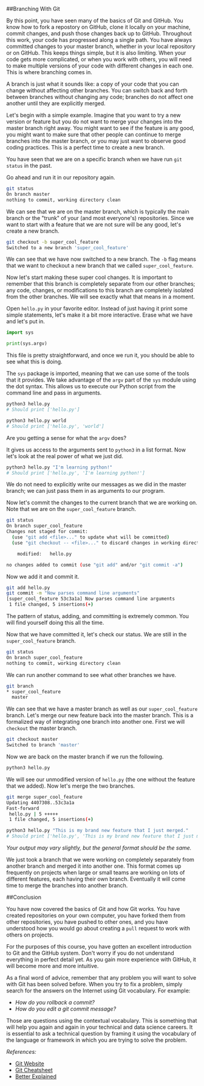 ##Branching With Git

By this point, you have seen many of the basics of Git and GitHub.  You know how to fork a repostory on GitHub, clone it locally on your machine, commit changes, and push those changes back up to GitHub.  Throughout this work, your code has progressed along a single path.  You have always committed changes to your master branch, whether in your local repository or on GitHub.  This keeps things simple, but it is also limiting.  When your code gets more complicated, or when you work with others, you will need to make multiple versions of your code with different changes in each one.  This is where branching comes in.

A branch is just what it sounds like: a copy of your code that you can change without affecting other branches. You can switch back and forth between branches without changing any code; branches do not affect one another until they are explicitly merged.

Let's begin with a simple example.  Imagine that you want to try a new version or feature but you do not want to merge your changes into the master branch right away. You might want to see if the feature is any good, you might want to make sure that other people can continue to merge branches into the master branch, or you may just want to observe good coding practices.  This is a perfect time to create a new branch.

You have seen that we are on a specific branch when we have run `git status` in the past. 

Go ahead and run it in our repository again.

```sh
git status
On branch master
nothing to commit, working directory clean
```

We can see that we are on the master branch, which is typically the main branch or the "trunk" of your (and most everyone's) repositories. Since we want to start with a feature that we are not sure will be any good, let's create a new branch.

```sh
git checkout -b super_cool_feature
Switched to a new branch 'super_cool_feature'
```

We can see that we have now switched to a new branch. The `-b` flag means that we want to checkout a new branch that we called `super_cool_feature`. 

Now let's start making these super cool changes. It is important to remember that this branch is completely separate from our other branches; any code, changes, or modifications to this branch are completely isolated from the other branches. We will see exactly what that means in a moment.

Open `hello.py` in your favorite editor. Instead of just having it print some simple statements, let's make it a bit more interactive. Erase what we have and let's put in.

```py
import sys

print(sys.argv)
```

This file is pretty straightforward, and once we run it, you should be able to see what this is doing.

The `sys` package is imported, meaning that we can use some of the tools that it provides. We take advantage of the `argv` part of the `sys` module using the dot syntax. This allows us to execute our Python script from the command line and pass in arguments.

```py
python3 hello.py
# Should print ['hello.py']
```

```py
python3 hello.py world
# Should print ['hello.py', 'world']
```

Are you getting a sense for what the `argv` does? 

It gives us access to the arguments sent to `python3` in a list format. Now let's look at the real power of what we just did.

```sh
python3 hello.py "I'm learning python!"
# Should print ['hello.py', 'I'm learning python!']
```

We do not need to explicitly write our messages as we did in the master branch; we can just pass them in as arguments to our program.

Now let's commit the changes to the current branch that we are working on. Note that we are on the `super_cool_feature` branch.

```sh
git status
On branch super_cool_feature
Changes not staged for commit:
  (use "git add <file>..." to update what will be committed)
  (use "git checkout -- <file>..." to discard changes in working directory)

	modified:   hello.py

no changes added to commit (use "git add" and/or "git commit -a")
```

Now we add it and commit it.

```sh
git add hello.py                                                                
git commit -m "Now parses command line arguments"                                                     
[super_cool_feature 53c3a1a] Now parses command line arguments
 1 file changed, 5 insertions(+)
```

The pattern of status, adding, and committing is extremely common. You will find yourself doing this all the time. 

Now that we have committed it, let's check our status. We are still in the `super_cool_feature` branch.

```sh
git status                                                                              
On branch super_cool_feature
nothing to commit, working directory clean
```

We can run another command to see what other branches we have.

```sh
git branch                                                                              
* super_cool_feature
  master
```

We can see that we have a master branch as well as our `super_cool_feature` branch. Let's merge our new feature back into the master branch. This is a formalized way of integrating one branch into another one. First we will `checkout` the master branch.

```sh
git checkout master
Switched to branch 'master'
```

Now we are back on the master branch if we run the following.

```sh
python3 hello.py
```

We will see our unmodified version of `hello.py` (the one without the feature that we added). Now let's merge the two branches.

```sh
git merge super_cool_feature                                                                        
Updating 4407308..53c3a1a
Fast-forward
 hello.py | 5 +++++
 1 file changed, 5 insertions(+)
```

```sh
python3 hello.py "This is my brand new feature that I just merged."
# Should print ['hello.py', 'This is my brand new feature that I just merged.']
```

*Your output may vary slightly, but the general format should be the same.*

We just took a branch that we were working on completely separately from another branch and merged it into another one. This format comes up frequently on projects when large or small teams are working on lots of different features, each having their own branch. Eventually it will come time to merge the branches into another branch.



##Conclusion

You have now covered the basics of Git and how Git works. You have created repositories on your own computer, you have forked them from other repositories, you have pushed to other ones, and you have understood how you would go about creating a `pull` request to work with others on projects.

For the purposes of this course, you have gotten an excellent introduction to Git and the GitHub system. Don't worry if you do not understand everything in perfect detail yet. As you gain more experience with GitHub, it will become more and more intuitive.

As a final word of advice, remember that any problem you will want to solve with Git has been solved before. When you try to fix a problem, simply search for the answers on the Internet using Git vocabulary. For example:

- *How do you rollback a commit?*
- *How do you edit a git commit message?*

Those are questions using the contextual vocabulary. This is something that will help you again and again in your technical and data science careers. It is essential to ask a technical question by framing it using the vocabulary of the language or framework in which you are trying to solve the problem.

*References:*

- [Git Website](http://git-scm.com/)
- [Git Cheatsheet](http://jonas.nitro.dk/git/quick-reference.html)
- [Better Explained](http://betterexplained.com/articles/a-visual-guide-to-version-control/)
